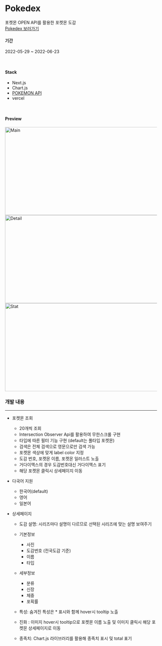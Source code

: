 # Pokedex

포켓몬 OPEN API를 활용한 포켓몬 도감
<br />
[Pokedex 보러가기](https://pokedex-pi-ashy.vercel.app/?lang=ko)


#### 기간

2022-05-29 ~ 2022-06-23

<br/>

#### Stack
- Next.js
- Chart.js
- [POKEMON API](https://pokeapi.co/)
- vercel

<br />

#### Preview

<Img src="https://user-images.githubusercontent.com/61894688/175268650-6b2d5788-0c87-4b64-9e15-48915cb7b298.PNG" width="600px" height="291px" alt="Main"/>

<Img src="https://user-images.githubusercontent.com/61894688/175268478-f0ad335c-9962-4e8a-b04c-8a49a8e1773a.PNG" width="600px" height="291px" alt="Detail"/>

<Img src="https://user-images.githubusercontent.com/61894688/175268025-b3e66bb9-4177-4625-8a9e-fa84e41d236f.PNG" width="600px" height="291px" alt="Stat"/>


<br/>



### 개발 내용

---


- 포켓몬 조회
    - 20개씩 조회
    - Intersection Observer Api를 활용하여 무한스크롤 구현
    - 타입에 따른 필터 기능 구현 (default는 풀타입 포켓몬)
    - 검색은 전체 검색으로 영문으로만 검색 가능
    - 포켓몬 색상에 맞게 label color 지정
    - 도감 번호, 포켓몬 이름, 포켓몬 일러스트 노출
    - 거다이맥스의 경우 도감번호대신 거다이맥스 표기
    - 해당 포켓몬 클릭시 상세페이지 이동

- 다국어 지원
    - 한국어(default)
    - 영어
    - 일본어

- 상세페이지
    - 도감 설명: 시리즈마다 설명이 다르므로 선택된 시리즈에 맞는 설명 보여주기
    - 기본정보
        - 사진
        - 도감번호 (전국도감 기준)
        - 이름
        - 타입
  
    - 세부정보
        - 분류
        - 신장
        - 체중
        - 포획률
      
    - 특성: 숨겨진 특성은 * 표시와 함께 hover시 tooltip 노출
    - 진화 : 이미지 hover시 tooltip으로 포켓몬 이름 노출 및 이미지 클릭시 해당 포켓몬 상세페이지로 이동
    - 종족치: Chart.js 라이브러리를 활용해 종족치 표시 및 total 표기


